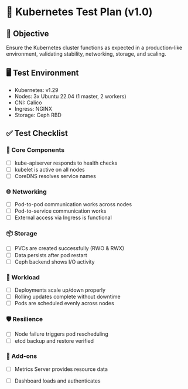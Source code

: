 # 🧪 Kubernetes Test Plan (v1.0)

## 🎯 Objective  
Ensure the Kubernetes cluster functions as expected in a production-like environment, validating stability, networking, storage, and scaling.

## 🖥️ Test Environment  
- Kubernetes: v1.29  
- Nodes: 3x Ubuntu 22.04 (1 master, 2 workers)  
- CNI: Calico  
- Ingress: NGINX  
- Storage: Ceph RBD  

## ✅ Test Checklist

### 🧵 Core Components  
- [ ] kube-apiserver responds to health checks  
- [ ] kubelet is active on all nodes  
- [ ] CoreDNS resolves service names  

### 🌐 Networking  
- [ ] Pod-to-pod communication works across nodes  
- [ ] Pod-to-service communication works  
- [ ] External access via Ingress is functional  

### 📦 Storage  
- [ ] PVCs are created successfully (RWO & RWX)  
- [ ] Data persists after pod restart  
- [ ] Ceph backend shows I/O activity  

### 🧰 Workload  
- [ ] Deployments scale up/down properly  
- [ ] Rolling updates complete without downtime  
- [ ] Pods are scheduled evenly across nodes  

### 🛡️ Resilience  
- [ ] Node failure triggers pod rescheduling  
- [ ] etcd backup and restore verified  

### 🧩 Add-ons  
- [ ] Metrics Server provides resource data  
- [ ] Dashboard loads and authenticates  


